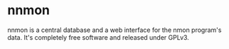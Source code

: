 # nnmon
nnmon is a central database and a web interface for the nmon program's data. It's completely free software  and released under GPLv3.
